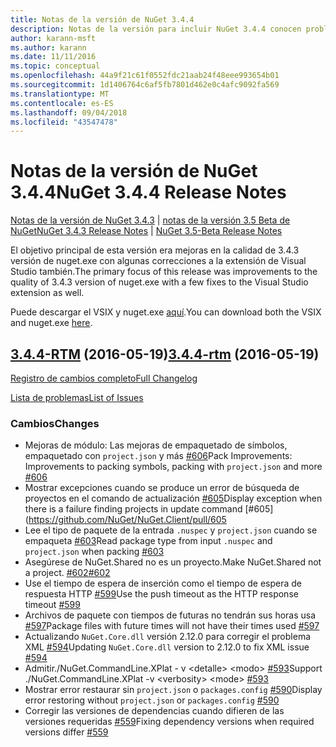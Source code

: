 ```yaml
---
title: Notas de la versión de NuGet 3.4.4
description: Notas de la versión para incluir NuGet 3.4.4 conocen problemas, correcciones de errores, características agregadas y dcr.
author: karann-msft
ms.author: karann
ms.date: 11/11/2016
ms.topic: conceptual
ms.openlocfilehash: 44a9f21c61f0552fdc21aab24f48eee993654b01
ms.sourcegitcommit: 1d1406764c6af5fb7801d462e0c4afc9092fa569
ms.translationtype: MT
ms.contentlocale: es-ES
ms.lasthandoff: 09/04/2018
ms.locfileid: "43547478"
---
```

# <a name="nuget-344-release-notes"></a><span data-ttu-id="ccf07-103">Notas de la versión de NuGet 3.4.4</span><span class="sxs-lookup"><span data-stu-id="ccf07-103">NuGet 3.4.4 Release Notes</span></span>

<span data-ttu-id="ccf07-104">[Notas de la versión de NuGet 3.4.3](../release-notes/nuget-3.4.3.md) | [notas de la versión 3.5 Beta de NuGet](../release-notes/nuget-3.5-Beta.md)</span><span class="sxs-lookup"><span data-stu-id="ccf07-104">[NuGet 3.4.3 Release Notes](../release-notes/nuget-3.4.3.md) | [NuGet 3.5-Beta Release Notes](../release-notes/nuget-3.5-Beta.md)</span></span>

<span data-ttu-id="ccf07-105">El objetivo principal de esta versión era mejoras en la calidad de 3.4.3 versión de nuget.exe con algunas correcciones a la extensión de Visual Studio también.</span><span class="sxs-lookup"><span data-stu-id="ccf07-105">The primary focus of this release was improvements to the quality of 3.4.3 version of nuget.exe with a few fixes to the Visual Studio extension as well.</span></span>

<span data-ttu-id="ccf07-106">Puede descargar el VSIX y nuget.exe [aquí](https://dist.nuget.org/index.html).</span><span class="sxs-lookup"><span data-stu-id="ccf07-106">You can download both the VSIX and nuget.exe [here](https://dist.nuget.org/index.html).</span></span>

## <a name="344-rtmhttpsgithubcomnugetnugetclienttree344-rtm-2016-05-19"></a><span data-ttu-id="ccf07-107">[3.4.4-RTM](https://github.com/NuGet/NuGet.Client/tree/3.4.4-rtm) (2016-05-19)</span><span class="sxs-lookup"><span data-stu-id="ccf07-107">[3.4.4-rtm](https://github.com/NuGet/NuGet.Client/tree/3.4.4-rtm) (2016-05-19)</span></span>

[<span data-ttu-id="ccf07-108">Registro de cambios completo</span><span class="sxs-lookup"><span data-stu-id="ccf07-108">Full Changelog</span></span>](https://github.com/NuGet/NuGet.Client/compare/3.5.0-beta-final...3.4.4-rtm)

[<span data-ttu-id="ccf07-109">Lista de problemas</span><span class="sxs-lookup"><span data-stu-id="ccf07-109">List of Issues</span></span>](https://github.com/NuGet/Home/issues?q=is%3Aissue+milestone%3A3.4.4+is%3Aclosed)

### <a name="changes"></a><span data-ttu-id="ccf07-110">Cambios</span><span class="sxs-lookup"><span data-stu-id="ccf07-110">Changes</span></span>

- <span data-ttu-id="ccf07-111">Mejoras de módulo: Las mejoras de empaquetado de símbolos, empaquetado con `project.json` y más [ \#606](https://github.com/NuGet/NuGet.Client/pull/606)</span><span class="sxs-lookup"><span data-stu-id="ccf07-111">Pack Improvements: Improvements to packing symbols, packing with `project.json` and more [\#606](https://github.com/NuGet/NuGet.Client/pull/606)</span></span>
- <span data-ttu-id="ccf07-112">Mostrar excepciones cuando se produce un error de búsqueda de proyectos en el comando de actualización [\#605](https://github.com/NuGet/NuGet.Client/pull/605)</span><span class="sxs-lookup"><span data-stu-id="ccf07-112">Display exception when there is a failure finding projects in update command [\#605](https://github.com/NuGet/NuGet.Client/pull/605</span></span>
- <span data-ttu-id="ccf07-113">Lee el tipo de paquete de la entrada `.nuspec` y `project.json` cuando se empaqueta [ \#603](https://github.com/NuGet/NuGet.Client/pull/603)</span><span class="sxs-lookup"><span data-stu-id="ccf07-113">Read package type from input `.nuspec` and `project.json` when packing [\#603](https://github.com/NuGet/NuGet.Client/pull/603)</span></span>
- <span data-ttu-id="ccf07-114">Asegúrese de NuGet.Shared no es un proyecto.</span><span class="sxs-lookup"><span data-stu-id="ccf07-114">Make NuGet.Shared not a project.</span></span> [<span data-ttu-id="ccf07-115">\#602</span><span class="sxs-lookup"><span data-stu-id="ccf07-115">\#602</span></span>](https://github.com/NuGet/NuGet.Client/pull/602)
- <span data-ttu-id="ccf07-116">Use el tiempo de espera de inserción como el tiempo de espera de respuesta HTTP [ \#599](https://github.com/NuGet/NuGet.Client/pull/599)</span><span class="sxs-lookup"><span data-stu-id="ccf07-116">Use the push timeout as the HTTP response timeout [\#599](https://github.com/NuGet/NuGet.Client/pull/599)</span></span>
- <span data-ttu-id="ccf07-117">Archivos de paquete con tiempos de futuras no tendrán sus horas usa [ \#597](https://github.com/NuGet/NuGet.Client/pull/597)</span><span class="sxs-lookup"><span data-stu-id="ccf07-117">Package files with future times will not have their times used [\#597](https://github.com/NuGet/NuGet.Client/pull/597)</span></span>
- <span data-ttu-id="ccf07-118">Actualizando `NuGet.Core.dll` versión 2.12.0 para corregir el problema XML [ \#594](https://github.com/NuGet/NuGet.Client/pull/594)</span><span class="sxs-lookup"><span data-stu-id="ccf07-118">Updating `NuGet.Core.dll` version to 2.12.0 to fix XML issue [\#594](https://github.com/NuGet/NuGet.Client/pull/594)</span></span>
- <span data-ttu-id="ccf07-119">Admitir./NuGet.CommandLine.XPlat - v \<detalle\> \<modo\> [ \#593](https://github.com/NuGet/NuGet.Client/pull/593)</span><span class="sxs-lookup"><span data-stu-id="ccf07-119">Support ./NuGet.CommandLine.XPlat -v \<verbosity\> \<mode\> [\#593](https://github.com/NuGet/NuGet.Client/pull/593)</span></span>
- <span data-ttu-id="ccf07-120">Mostrar error restaurar sin `project.json` o `packages.config` [ \#590](https://github.com/NuGet/NuGet.Client/pull/590)</span><span class="sxs-lookup"><span data-stu-id="ccf07-120">Display error restoring without `project.json` or `packages.config` [\#590](https://github.com/NuGet/NuGet.Client/pull/590)</span></span>
- <span data-ttu-id="ccf07-121">Corregir las versiones de dependencias cuando difieren de las versiones requeridas [ \#559](https://github.com/NuGet/NuGet.Client/pull/559)</span><span class="sxs-lookup"><span data-stu-id="ccf07-121">Fixing dependency versions when required versions differ [\#559](https://github.com/NuGet/NuGet.Client/pull/559)</span></span>